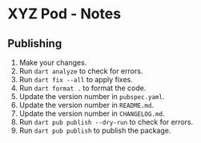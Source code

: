 # XYZ Pod - Notes

## Publishing

1. Make your changes.
1. Run `dart analyze` to check for errors.
1. Run `dart fix --all` to apply fixes.
1. Run `dart format .` to format the code.
1. Update the version number in `pubspec.yaml`.
1. Update the version number in `README.md`.
1. Update the version number in `CHANGELOG.md`.
1. Run `dart pub publish --dry-run` to check for errors.
1. Run `dart pub publish` to publish the package.
